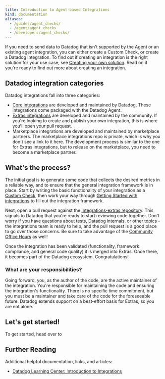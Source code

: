 ```yaml
---
title: Introduction to Agent-based Integrations
kind: documentation
aliases:
  - /guides/agent_checks/
  - /agent/agent_checks
  - /developers/agent_checks/
---
```


If you need to send data to Datadog that isn't supported by the Agent or an existing agent integration, you can either create a Custom Check, or create a Datadog integration. To find out if creating an integration is the right solution for your use case, see [Creating your own solution][89]. Read on if you're ready to find out more about creating an integration.

## Datadog integration categories

Datadog integrations fall into three categories:
- [Core integrations](https://github.com/datadog/integrations-core) are developed and maintained by Datadog. These integrations come packaged with the Datadog Agent.
- [Extras integrations]([integrations-extras](https://github.com/datadog/integrations-extras)) are developed and maintained by the community. If you're looking to create and publish your own integration, this is where you'll open your pull request.
- Marketplace integrations are developed and maintained by marketplace partners. The marketplace integrations repo is private, which is why you don't see a link to it here. The development process is similar to the one for Extras integrations, but to release on the marketplace, you need to become a marketplace partner.

## What's the process?

The initial goal is to generate some code that collects the desired metrics in a reliable way, and to ensure that the general integration framework is in place. Start by writing the basic functionality of your integration as a [Custom Check][1], then work your way through [Getting Started with integrations][2] to fill out the integration framework.

Next, open a pull request against the [integrations-extras repository][3]. This signals to Datadog that you're ready to start reviewing code together. Don't worry if you have questions about tests, Datadog internals, or other topics - the integrations team is ready to help, and the pull request is a good place to go over those concerns. Be sure to take advantage of the [Community Office Hours][4] as well!

Once the integration has been validated (functionality, framework compliance, and general code quality) it is merged into Extras. Once there, it becomes part of the Datadog ecosystem. Congratulations!

### What are your responsibilities?

Going forward, you, as the author of the code, are the active maintainer of the integration. You're responsible for maintaining the code and ensuring the integration's functionality. There is no specific time commitment, but you must be a maintainer and take care of the code for the foreseeable future. Datadog extends support on a best-effort basis for Extras, so you are not alone.

## Let's get started!

To get started, head over to 

## Further Reading

Additional helpful documentation, links, and articles:

- [Datadog Learning Center: Introduction to Integrations][6]

[89]: https://docs.datadoghq.com/developers/#creating-your-own-solution
[1]: https://docs.datadoghq.com/developers/write_agent_check/
[2]: https://docs.datadoghq.com/developers/integrations/new_check_howto/
[3]: https://github.com/DataDog/integrations-extras
[4]: https://docs.datadoghq.com/developers/office_hours/
[5]: https://docs.datadoghq.com/developers/#custom-check-versus-integration
[6]: https://learn.datadoghq.com/enrol/index.php?id=38
[90]: https://learn.datadoghq.com/course/view.php?id=38
